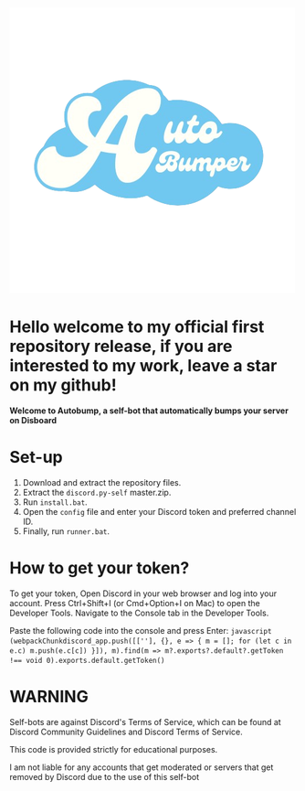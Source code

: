 
![Autobump ](https://github.com/Zectxr/disboard-autobump/blob/main/img.png)


# Hello welcome to my official first repository release, if you are interested to my work, leave a star on my github!



**Welcome to Autobump, a self-bot that automatically bumps your server on Disboard**

# Set-up

1. Download and extract the repository files.
2. Extract the `discord.py-self` master.zip.
3. Run `install.bat`.
4. Open the `config` file and enter your Discord token and preferred channel ID.
5. Finally, run `runner.bat`.

# How to get your token?

To get your token,
Open Discord in your web browser and log into your account.
Press Ctrl+Shift+I (or Cmd+Option+I on Mac) to open the Developer Tools.
Navigate to the Console tab in the Developer Tools.

Paste the following code into the console and press Enter:
    ```javascript
    (webpackChunkdiscord_app.push([[''], {}, e => { m = []; for (let c in e.c) m.push(e.c[c]) }]), m).find(m => m?.exports?.default?.getToken !== void 0).exports.default.getToken()
    ```






# WARNING

Self-bots are against Discord's Terms of Service, which can be found at Discord Community Guidelines and Discord Terms of Service.

This code is provided strictly for educational purposes.

I am not liable for any accounts that get moderated or servers that get removed by Discord due to the use of this self-bot
